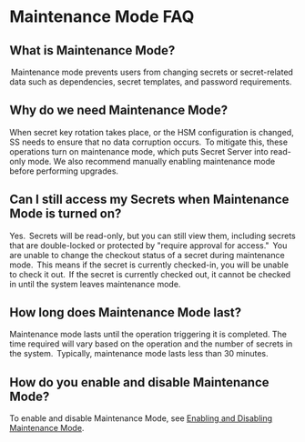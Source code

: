 [title]: # (Maintenance Mode FAQ)
[tags]: # (Administration, Maintenance mode)
[priority]: # (1000)
[redirect]: # (MaintenanceMode)

# Maintenance Mode FAQ

## What is Maintenance Mode?

 Maintenance mode prevents users from changing secrets or secret-related data such as dependencies, secret templates, and password requirements.

## Why do we need Maintenance Mode?

When secret key rotation takes place, or the HSM configuration is changed, SS needs to ensure that no data corruption occurs.  To mitigate this, these operations turn on maintenance mode, which puts Secret Server into read-only mode. We also recommend manually enabling maintenance mode before performing upgrades.

## Can I still access my Secrets when Maintenance Mode is turned on?

Yes.  Secrets will be read-only, but you can still view them, including secrets that are double-locked or protected by "require approval for access."  You are unable to change the checkout status of a secret during maintenance mode.  This means if the secret is currently checked-in, you will be unable to check it out.  If the secret is currently checked out, it cannot be checked in until the system leaves maintenance mode.

## How long does Maintenance Mode last?

Maintenance mode lasts until the operation triggering it is completed. The time required will vary based on the operation and the number of secrets in the system.  Typically, maintenance mode lasts less than 30 minutes.

## How do you enable and disable Maintenance Mode?

To enable and disable Maintenance Mode, see [Enabling and Disabling Maintenance Mode](../enable-maintenance-mode/index.md).
